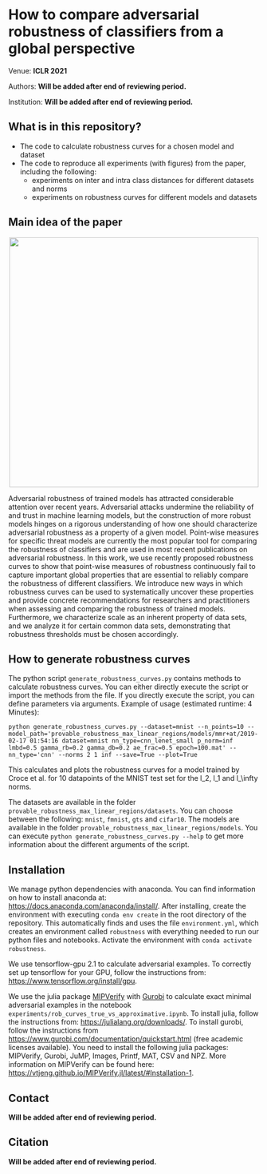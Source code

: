# How to compare adversarial robustness of classifiers from a global perspective
Venue: **ICLR 2021**

Authors: **Will be added after end of reviewing period.**

Institution: **Will be added after end of reviewing period.**


## What is in this repository?
+ The code to calculate robustness curves for a chosen model and dataset
+ The code to reproduce all experiments (with figures) from the paper, including the following:
  + experiments on inter and intra class distances for different datasets and norms
  + experiments on robustness curves for different models and datasets
  
## Main idea of the paper
<p align="center"><img src="images/readme_gif.gif" width="500"></p>
Adversarial robustness of trained models has attracted considerable attention over recent years.
Adversarial attacks undermine the reliability of and trust in machine learning models, but the construction of more robust models hinges on a rigorous understanding of how one should characterize adversarial robustness as a property of a given model.
Point-wise measures for specific threat models are currently the most popular tool for comparing the robustness of classifiers and are used in most recent publications on adversarial robustness.
In this work, we use recently proposed robustness curves to show that point-wise measures of robustness continuously fail to capture important global properties that are essential to reliably compare the robustness of different classifiers.
We introduce new ways in which robustness curves can be used to systematically uncover these properties and provide concrete recommendations for researchers and practitioners when assessing and comparing the robustness of trained models.
Furthermore, we characterize scale as an inherent property of data sets, and we analyze it for certain common data sets, demonstrating that robustness thresholds must be chosen accordingly.

## How to generate robustness curves
The python script `generate_robustness_curves.py` contains methods to calculate robustness curves. You can either directly execute the script or import the methods from the file. If you directly execute the script, you can define parameters via arguments. Example of usage (estimated runtime: 4 Minutes):

`python generate_robustness_curves.py --dataset=mnist --n_points=10 --model_path='provable_robustness_max_linear_regions/models/mmr+at/2019-02-17 01:54:16 dataset=mnist nn_type=cnn_lenet_small p_norm=inf lmbd=0.5 gamma_rb=0.2 gamma_db=0.2 ae_frac=0.5 epoch=100.mat' --nn_type='cnn' --norms 2 1 inf --save=True --plot=True`

This calculates and plots the robustness curves for a model trained by Croce et al. for 10 datapoints of the MNIST test set for the l_2, l_1 and l_\infty norms.

The datasets are available in the folder `provable_robustness_max_linear_regions/datasets`. You can choose between the following: `mnist`, `fmnist`, `gts` and `cifar10`. The models are available in the folder `provable_robustness_max_linear_regions/models`. You can execute `python generate_robustness_curves.py --help` to get more information about the different arguments of the script.

## Installation

We manage python dependencies with anaconda. You can find information on how to install anaconda at: https://docs.anaconda.com/anaconda/install/. After installing, create the environment with executing `conda env create` in the root directory of the repository. This automatically finds and uses the file `environment.yml`, which creates an environment called `robustness` with
everything needed to run our python files and notebooks. Activate the environment with `conda activate robustness`.

We use tensorflow-gpu 2.1 to calculate adversarial examples. To correctly set up tensorflow for your GPU, follow the instructions from: https://www.tensorflow.org/install/gpu.

We use the julia package [MIPVerify](https://github.com/vtjeng/MIPVerify.jl) with [Gurobi](https://www.gurobi.com/documentation/quickstart.html) to calculate exact minimal adversarial examples in the notebook `experiments/rob_curves_true_vs_approximative.ipynb`. To install julia, follow the instructions from: https://julialang.org/downloads/. To install gurobi, follow the instructions from  https://www.gurobi.com/documentation/quickstart.html (free academic licenses available). You need to install the following julia packages: MIPVerify, Gurobi, JuMP, Images, Printf, MAT, CSV and NPZ. More information on MIPVerify can be found here: https://vtjeng.github.io/MIPVerify.jl/latest/#Installation-1.

## Contact
**Will be added after end of reviewing period.**
## Citation
**Will be added after end of reviewing period.**